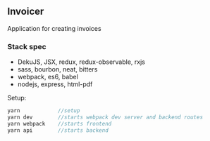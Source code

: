 ## Invoicer
Application for creating invoices

### Stack spec
* DekuJS, JSX, redux, redux-observable, rxjs
* sass, bourbon, neat, bitters
* webpack, es6, babel
* nodejs, express, html-pdf

Setup:

```javascript
yarn            //setup
yarn dev        //starts webpack dev server and backend routes
yarn webpack    //starts frontend
yarn api        //starts backend
```
